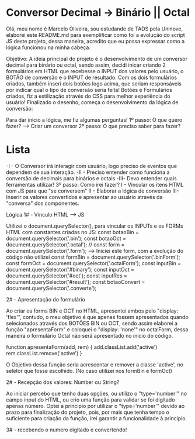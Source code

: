 <h1>Conversor Decimal -> Binário || Octal</h1>

Olá, meu nome é Marcelo Oliveira, sou estudande de TADS pela Uninove, elaborei este README.md para exemplificar como foi a evolução do script JS deste projeto, dessa maneira, acredito que eu possa expressar como a lógica funcionou na minha cabeça.

Objetivo:
A ideia principal do projeto é o desenvolvimento de um conversor decimal para binário ou octal, sendo assim, decidi inicar criando 2 formulários em HTML que recebesse o INPUT dos valores pelo usuário, o BOTÃO de conversão e o INPUT de resultado.
Com os dois formulários criados, também inseri dois botões logo acima, que seriam responsáveis por indicar qual o tipo de conversão seria feita!
Botões e Formulários criados, fiz a estilização através do CSS para melhor experiência do usuário!
Finalizado o desenho, começa o desenvolvimento da lógica de conversão:

Para dar ínicio a lógica, me fiz algumas perguntas!
1º passo: O que quero fazer? --> Criar um conversor
2º passo: O que preciso saber para fazer?
# Lista
  -I  - O Conversor irá interagir com usuário, logo preciso de eventos que dependem de sua interação.
  -II - Preciso entender como funciona a conversão de decimais para binários e octais
  -III- Devo entender quais ferramentas utilizar!
3º passo: Como irei fazer?
  I  - Vincular os itens HTML com JS para que "se conversem"
  II - Elaborar a lógica de conversão
  III- Inserir os valores convertidos e apresentar ao usuário através da "conversa" dos componentes.


Lógica
1# - Vinculo HTML --> JS

Utilizei o document.querySelector(), para vincular os INPUTs e os FORMs HTML com constantes criadas no JS:
    const botaoBin = document.querySelector('.bin');
    const botaoOct = document.querySelector('.octal');
    // const form = document.querySelector('.form'); --> Iniciei este form, com a evolução do código não utilizei
    const formBin = document.querySelector('.binForm');
    const formOct = document.querySelector('.octalForm');
    const inputBin = document.querySelector('#binary');
    const inputOct = document.querySelector('#oct');
    const inputRes = document.querySelector('#result');
    const botaoConvert = document.querySelector('.converte');
    
2# - Apresentação do formulário
 
Ao criar os forms BIN e OCT no HTML, apresentei ambos pelo "display: 'flex'", contudo, o meu objetivo é que apenas fossem apresentados quando selecionados através dos BOTÕES BIN ou OCT, sendo assim elaborei a função "apresentaForm" e coloquei o "display: 'none'" no octalForm, dessa maneira o formulário Octal não será apresentado no ínicio do código.

function apresentaForm(add, rem) {
    add.classList.add('active')
    rem.classList.remove('active')
}

O Objetivo dessa função seria acrescentar e remover a classe 'active', no seletor que fosse escolhido. (No caso utilizei nos formBin e formOct)

<!--
    function apresentaFormBin() {
        form.classList.add('active')
        formBin.classList.add('active')
        formOct.classList.remove('active');
    }

    function apresentaFormOct() {
        form.classList.add('active')
        formOct.classList.add('active')
        formBin.classList.remove('active');
    }

    function apresentaForm(add, rem) {
        add.classList.add('active')
        rem.classList.remove('active')
    }
-->

2# - Recepção dos valores: Number ou String?

Ao iniciar percebo que tenho duas opções, ou utilizo o "type='number'" no campo input do HTML, ou crio uma função para validar se foi digitado apenas número. Optei a principio por utilizar o "type='number'" devido ao prazo para finalização do projeto, pois, por mais que tenha tempo o suficiente para criação da função, irei garantir a funcionalidade à principio.

3# - recebendo o numero digitado e convertendo!



<!-- function converteDecimal(decimal, conversor) {
    //Servirá para conversão de decimal para binário ou octal,
    //no entanto... para hexa precisa ser feito outra função
    let res = '';
    let quo = '';
    while(parseInt(~~decimal/conversor) !== 0) {
        console.log(`decimal = ${decimal}`);
        quo = (parseInt(~~(decimal/conversor)));
        console.log(`quociente = ${quo}`);
        res += parseInt(decimal % conversor);
        console.log(`resultado = ${res}`);
        decimal = parseInt(~~(decimal/conversor));
        console.log(`decimal = ${decimal} - Finalizado nessa linha`);
        console.log("");
    }
    res += quo;
    res = res.split(""); //espalha o resultado
    res.reverse().join();//inverte a ordem e retorna um array
    return res.toString().replace(/,/g, ''); //retorna o resultado transformando em string e retira as virgulas
} -->


